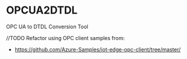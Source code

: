 # OPCUA2DTDL
OPC UA to DTDL Conversion Tool

//TODO
Refactor using OPC client samples from:
- https://github.com/Azure-Samples/iot-edge-opc-client/tree/master/
